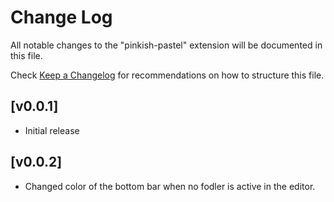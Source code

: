 # Change Log

All notable changes to the "pinkish-pastel" extension will be documented in this file.

Check [Keep a Changelog](http://keepachangelog.com/) for recommendations on how to structure this file.

## [v0.0.1]

- Initial release

## [v0.0.2]

- Changed color of the bottom bar when no fodler is active in the editor.
